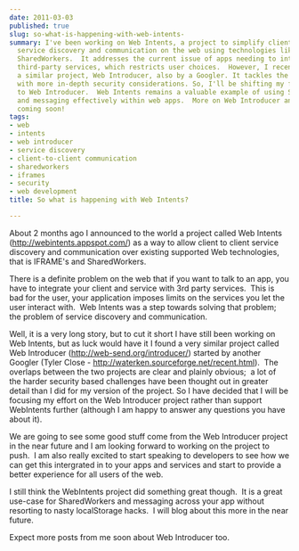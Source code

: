 ```yaml
---
date: 2011-03-03
published: true
slug: so-what-is-happening-with-web-intents-
summary: I've been working on Web Intents, a project to simplify client-to-client
  service discovery and communication on the web using technologies like IFrames and
  SharedWorkers.  It addresses the current issue of apps needing to integrate with
  third-party services, which restricts user choices.  However, I recently discovered
  a similar project, Web Introducer, also by a Googler. It tackles the same problems
  with more in-depth security considerations. So, I'll be shifting my focus to contribute
  to Web Introducer.  Web Intents remains a valuable example of using SharedWorkers
  and messaging effectively within web apps.  More on Web Introducer and SharedWorkers
  coming soon!
tags:
- web
- intents
- web introducer
- service discovery
- client-to-client communication
- sharedworkers
- iframes
- security
- web development
title: So what is happening with Web Intents?

---
```

About 2 months ago I announced to the world a project called Web Intents (<a href="http://webintents.appspot.com/">http://webintents.appspot.com/</a>) as a way to allow client to client service discovery and communication over existing supported Web technologies, that is IFRAME&#39;s and SharedWorkers.  <p /><div>There is a definite problem on the web that if you want to talk to an app, you have to integrate your client and service with 3rd party services.  This is bad for the user, your application imposes limits on the services you let the user interact with.  Web Intents was a step towards solving that problem; the problem of service discovery and communication.<p /><div>Well, it is a very long story, but to cut it short I have still been working on Web Intents, but as luck would have it I found a very similar project called Web Introducer (<a href="http://web-send.org/introducer/">http://web-send.org/introducer/</a>) started by another Googler (Tyler Close - <a href="http://waterken.sourceforge.net/recent.html">http://waterken.sourceforge.net/recent.html</a>).  The overlaps between the two projects are clear and plainly obvious;  a lot of the harder security based challenges have been thought out in greater detail than I did for my version of the project. So I have decided that I will be focusing my effort on the Web Introducer project rather than support WebIntents further (although I am happy to answer any questions you have about it).</div> <p /><div>We are going to see some good stuff come from the Web Introducer project in the near future and I am looking forward to working on the project to push.  I am also really excited to start speaking to developers to see how we can get this intergrated in to your apps and services and start to provide a better experience for all users of the web.</div> <p /><div>I still think the WebIntents project did something great though.  It is a great use-case for SharedWorkers and messaging across your app without resorting to nasty localStorage hacks.  I will blog about this more in the near future.</div> <p /><div>Expect more posts from me soon about Web Introducer too.</div> </div>

